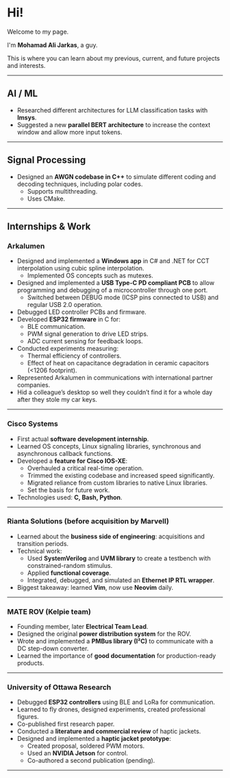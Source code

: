 # Hi!  
Welcome to my page.  

I'm **Mohamad Ali Jarkas**, a guy.  

This is where you can learn about my previous, current, and future projects and interests.

---

## AI / ML
- Researched different architectures for LLM classification tasks with **lmsys**.  
- Suggested a new **parallel BERT architecture** to increase the context window and allow more input tokens.

---

## Signal Processing
- Designed an **AWGN codebase in C++** to simulate different coding and decoding techniques, including polar codes.  
  - Supports multithreading.  
  - Uses CMake.  

---

## Internships & Work

### Arkalumen
- Designed and implemented a **Windows app** in C# and .NET for CCT interpolation using cubic spline interpolation.  
  - Implemented OS concepts such as mutexes.  
- Designed and implemented a **USB Type-C PD compliant PCB** to allow programming and debugging of a microcontroller through one port.  
  - Switched between DEBUG mode (ICSP pins connected to USB) and regular USB 2.0 operation.  
- Debugged LED controller PCBs and firmware.  
- Developed **ESP32 firmware** in C for:
  - BLE communication.  
  - PWM signal generation to drive LED strips.  
  - ADC current sensing for feedback loops.  
- Conducted experiments measuring:
  - Thermal efficiency of controllers.  
  - Effect of heat on capacitance degradation in ceramic capacitors (<1206 footprint).  
- Represented Arkalumen in communications with international partner companies.  
- Hid a colleague’s desktop so well they couldn’t find it for a whole day after they stole my car keys.  

---

### Cisco Systems
- First actual **software development internship**.  
- Learned OS concepts, Linux signaling libraries, synchronous and asynchronous callback functions.  
- Developed a **feature for Cisco IOS-XE**:
  - Overhauled a critical real-time operation.  
  - Trimmed the existing codebase and increased speed significantly.  
  - Migrated reliance from custom libraries to native Linux libraries.  
  - Set the basis for future work.  
- Technologies used: **C, Bash, Python**.  

---

### Rianta Solutions (before acquisition by Marvell)
- Learned about the **business side of engineering**: acquisitions and transition periods.  
- Technical work:  
  - Used **SystemVerilog** and **UVM library** to create a testbench with constrained-random stimulus.  
  - Applied **functional coverage**.  
  - Integrated, debugged, and simulated an **Ethernet IP RTL wrapper**.  
- Biggest takeaway: learned **Vim**, now use **Neovim** daily.  

---

### MATE ROV (Kelpie team)
- Founding member, later **Electrical Team Lead**.  
- Designed the original **power distribution system** for the ROV.  
- Wrote and implemented a **PMBus library (I²C)** to communicate with a DC step-down converter.  
- Learned the importance of **good documentation** for production-ready products.  

---

### University of Ottawa Research
- Debugged **ESP32 controllers** using BLE and LoRa for communication.  
- Learned to fly drones, designed experiments, created professional figures.  
- Co-published first research paper.  
- Conducted a **literature and commercial review** of haptic jackets.  
- Designed and implemented a **haptic jacket prototype**:  
  - Created proposal, soldered PWM motors.  
  - Used an **NVIDIA Jetson** for control.  
  - Co-authored a second publication (pending).  

---
